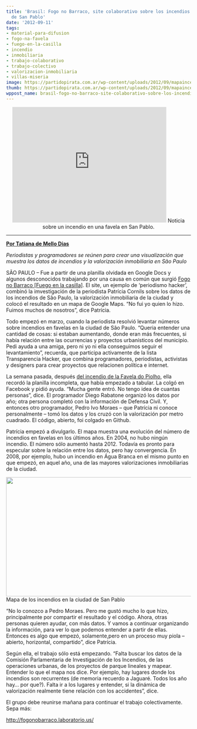 ```yaml
---
title: 'Brasil: Fogo no Barraco, site colaborativo sobre los incendios en favelas
  de San Pablo'
date: '2012-09-11'
tags:
- material-para-difusion
- fogo-na-favela
- fuego-en-la-casilla
- incendio
- inmobiliaria
- trabajo-colaborativo
- trabajo-colectivo
- valorizacion-inmobiliaria
- villas-miseria
image: https://partidopirata.com.ar/wp-content/uploads/2012/09/mapaincendios.jpg
thumb: https://partidopirata.com.ar/wp-content/uploads/2012/09/mapaincendios-150x150.jpg
wppost_name: brasil-fogo-no-barraco-site-colaborativo-sobre-los-incendios-en-favelas-de-san-pablo
---
```


<center>
<iframe src="http://www.youtube.com/embed/_6s5KOt6h9k" frameborder="0" width="420" height="315"></iframe>
Noticia sobre un incendio en una favela en San Pablo.</center>

<hr />

<strong><a href="http://blogs.estadao.com.br/link/fogo-no-barraco-estamos-so-comecando/" target="_blank">Por Tatiana de Mello Dias</a></strong>

<em>Periodistas y programadores se reúnen para crear una visualización que muestra los datos de incendios y la valorización inmobiliaria en São Paulo</em>

SÃO PAULO – Fue a partir de una planilla olvidada en Google Docs y algunos desconocidos trabajando por una causa en común que surgió <a href="http://fogonobarraco.laboratorio.us/" target="_blank">Fogo no Barraco [Fuego en la casilla]</a>. El site, un ejemplo de ‘periodismo hacker’, combinó la imvestigación de la periodista Patrícia Cornils sobre los datos de los incendios de São Paulo, la valorización inmobiliaria de la ciudad y colocó el resultado en un mapa de Google Maps. “No fui yo quien lo hizo. Fuimos muchos de nosotros”, dice Patrícia.

Todo empezó en marzo, cuando la periodista resolvió levantar números sobre incendios en favelas en la ciudad de São Paulo. “Queria entender una cantidad de cosas: si estaban aumentando, donde eran más frecuentes, si había relación entre las ocurrencias y proyectos urbanísticos del municipio. Pedi ayuda a una amiga, pero ni yo ni ella conseguimos seguir el levantamiento”, recuerda, que participa activamente de la lista Transparencia Hacker, que combina programadores, periodistas, activistas y designers para crear proyectos que relacionen política e internet.

La semana pasada, después <a href="http://www.estadao.com.br/noticias/cidades,incendio-destroi-parte-de-favela-em-paraisopolis-zona-sul-de-sp,928462,0.htm" target="_blank">del incendio de la Favela do Piolho</a>, ella recordó la planilla incompleta, que había empezado a tabular. La colgó en Facebook y pidió ayuda. “Mucha gente entró. No tengo idea de cuantas personas”, dice. El programador Diego Rabatone organizó los datos por año; otra persona completó con la información de Defensa Civil. Y, entonces otro programador, Pedro Ivo Moraes – que Patrícia ni conoce personalmente – tomó los datos y los cruzó con la valorización por metro cuadrado. El código, abierto, foi colgado en Github.

Patrícia empezó a divulgarlo. El mapa muestra una evolución del número de incendios en favelas en los últimos años. En 2004, no hubo ningún incendio. El número sólo aumentó hasta 2012. Todavía es pronto para especular sobre la relación entre los datos, pero hay convergencia. En 2008, por ejemplo, hubo un incendio en Água Branca en el mismo punto en que empezó, en aquel año, una de las mayores valorizaciones inmobiliarias de la ciudad.

<a href="https://partidopirata.com.ar/wp-content/uploads/2012/09/mapaincendios.jpg"><img title="mapaincendios" src="https://partidopirata.com.ar/wp-content/uploads/2012/09/mapaincendios.jpg" alt="" width="531" height="325" /></a> Mapa de los incendios en la ciudad de San Pablo


“No lo conozco a Pedro Moraes. Pero me gustó mucho lo que hizo, principalmente por compartir el resultado y el código. Ahora, otras personas quieren ayudar, con más datos. Y vamos a continuar organizando la información, para ver lo que podemos entender a partir de ellas. Entonces es algo que empezó, solamente,pero en un proceso muy piola – abierto, horizontal, compartido”, dice Patrícia.

Según ella, el trabajo sólo está empezando. “Falta buscar los datos de la Comisión Parlamentaria de Investigación de los Incendios, de las operaciones urbanas, de los proyectos de parque lineales y mapear. Entender lo que el mapa nos dice. Por ejemplo, hay lugares donde los incendios son recurrentes (de memoria recuerdo a Jaguaré. Todos los año hay… por que?). Falta ir a los lugares y entender, si la dinámica de valorización realmente tiene relación con los accidentes”, dice.

El grupo debe reunirse mañana para continuar el trabajo colectivamente. Sepa más:

<a href="http://fogonobarraco.laboratorio.us/">http://fogonobarraco.laboratorio.us/</a>
